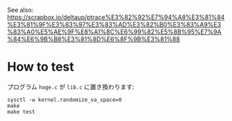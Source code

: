 See also: https://scrapbox.io/deltaup/ptrace%E3%82%92%E7%94%A8%E3%81%84%E3%81%9F%E3%83%97%E3%83%AD%E3%82%B0%E3%83%A9%E3%83%A0%E5%AE%9F%E8%A1%8C%E6%99%82%E5%8B%95%E7%9A%84%E6%9B%B8%E3%81%8D%E6%8F%9B%E3%81%88

# How to test

プログラム `hoge.c` が `lib.c` に置き換わります:

```
sysctl -w kernel.randomize_va_space=0
make
make test
```
